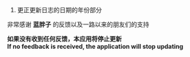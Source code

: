 ﻿1. 更正更新日志的日期的年份部分   

非常感谢 **蓝胖子** 的反馈以及一路以来的朋友们的支持
    
**如果没有收到任何反馈，本应用将停止更新   
If no feedback is received, the application will stop updating**
